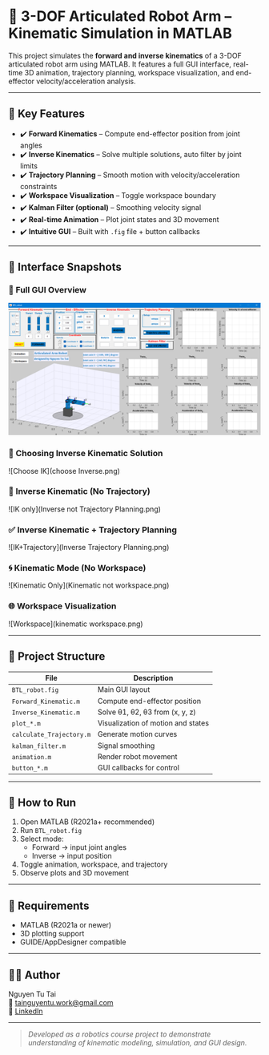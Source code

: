# 🤖 3-DOF Articulated Robot Arm – Kinematic Simulation in MATLAB

This project simulates the **forward and inverse kinematics** of a 3-DOF articulated robot arm using MATLAB. It features a full GUI interface, real-time 3D animation, trajectory planning, workspace visualization, and end-effector velocity/acceleration analysis.

---

## 🎯 Key Features

- ✔️ **Forward Kinematics** – Compute end-effector position from joint angles  
- ✔️ **Inverse Kinematics** – Solve multiple solutions, auto filter by joint limits  
- ✔️ **Trajectory Planning** – Smooth motion with velocity/acceleration constraints  
- ✔️ **Workspace Visualization** – Toggle workspace boundary  
- ✔️ **Kalman Filter (optional)** – Smoothing velocity signal  
- ✔️ **Real-time Animation** – Plot joint states and 3D movement  
- ✔️ **Intuitive GUI** – Built with `.fig` file + button callbacks

---

## 📸 Interface Snapshots

### 🔧 Full GUI Overview
![GUI](GUI.png)

### 🔄 Choosing Inverse Kinematic Solution
![Choose IK](choose Inverse.png)

### 🚫 Inverse Kinematic (No Trajectory)
![IK only](Inverse not Trajectory Planning.png)

### ✅ Inverse Kinematic + Trajectory Planning
![IK+Trajectory](Inverse Trajectory Planning.png)

### 🌀 Kinematic Mode (No Workspace)
![Kinematic Only](Kinematic not workspace.png)

### 🌐 Workspace Visualization
![Workspace](kinematic workspace.png)

---

## 📁 Project Structure

| File | Description |
|------|-------------|
| `BTL_robot.fig` | Main GUI layout |
| `Forward_Kinematic.m` | Compute end-effector position |
| `Inverse_Kinematic.m` | Solve θ1, θ2, θ3 from (x, y, z) |
| `plot_*.m` | Visualization of motion and states |
| `calculate_Trajectory.m` | Generate motion curves |
| `kalman_filter.m` | Signal smoothing |
| `animation.m` | Render robot movement |
| `button_*.m` | GUI callbacks for control |

---

## 🚀 How to Run

1. Open MATLAB (R2021a+ recommended)  
2. Run `BTL_robot.fig`  
3. Select mode:  
   - Forward → input joint angles  
   - Inverse → input position  
4. Toggle animation, workspace, and trajectory  
5. Observe plots and 3D movement

---

## 📌 Requirements

- MATLAB (R2021a or newer)
- 3D plotting support
- GUIDE/AppDesigner compatible

---

## 👨‍💻 Author

Nguyen Tu Tai  
📧 [tainguyentu.work@gmail.com](mailto:tainguyentu.work@gmail.com)  
🔗 [LinkedIn](https://www.linkedin.com/in/nguyentutai0502)

---

> *Developed as a robotics course project to demonstrate understanding of kinematic modeling, simulation, and GUI design.*



